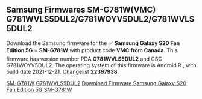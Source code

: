 <h2>Samsung Firmwares SM-G781W(VMC) G781WVLS5DUL2/G781WOYV5DUL2/G781WVLS5DUL2</h2>
Download the Samsung firmware for the ✅ <strong>Samsung Galaxy S20 Fan Edition 5G </strong> ⭐ <strong>SM-G781W</strong> with product code <strong>VMC</strong> <strong> from Canada</strong>. This firmware has version number PDA <strong>G781WVLS5DUL2</strong> and CSC G781WOYV5DUL2. The operating system of this firmware is Android R , with build date 2021-12-21. Changelist <strong>22397938</strong>.

[SM-G781W](https://samfirm.shop/samsung/model/SM-G781W)
[G781WVLS5DUL2](https://samfirm.shop/samsung/pda/G781WVLS5DUL2)
[Download Firmware Samsung Galaxy S20 Fan Edition 5G SM-G781W](https://samfirm.shop/samsung/firmware/483815)

